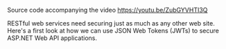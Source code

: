 Source code accompanying the video https://youtu.be/ZubGYVHTI3Q

RESTful web services need securing just as much as any other web site. Here's a first look at how we can use JSON Web Tokens (JWTs) to secure ASP.NET Web API applications.
